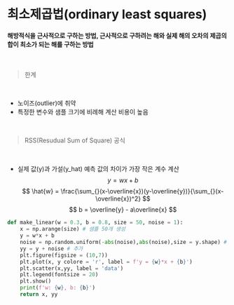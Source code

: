 
# 최소제곱법(ordinary least squares)  
  


#### 해방적식을 근사적으로 구하는 방법, 근사적으로 구하려는 해와 실제 해의 오차의 제곱의 합이 최소가 되는 해를 구하는 방법 
<br>




> 한계

<br>

- 노이즈(outlier)에 취약
- 특정한 변수와 샘플 크기에 비례해 계산 비용이 높음

<br>

> RSS(Resudual Sum of Square) 공식 

<br>

- 실제 값(y)과 가설(y_hat) 예측 값의 차이가 가장 작은 계수 계산 
$$ 
y = wx + b  
$$
$$ 
\hat{w} = \frac{\sum_{}(x-\overline{x})(y-\overline{y})}{\sum_{}(x-\overline{x})^2}
$$
$$
b = \overline{y} - a\overline{x}
$$

```python 
def make_linear(w = 0.3, b = 0.8, size = 50, noise = 1):
    x = np.arange(size) # 샘플 50개 생성
    y = w*x + b
    noise = np.random.uniform(-abs(noise),abs(noise),size = y.shape) # noise 생성
    yy = y + noise # 추가
    plt.figure(figsize = (10,7))
    plt.plot(x, y colore = 'r', label = f'y = {w}*x + {b}')
    plt.scatter(x,yy, label = 'data')
    plt.legend(fontsize = 20)
    plt.show()
    print(f'w: {w}, b: {b}')
    return x, yy
```
